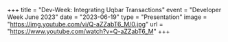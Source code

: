 +++
title = "Dev-Week: Integrating Uqbar Transactions"
event = "Developer Week June 2023"
date = "2023-06-19"
type = "Presentation"
image = "https://img.youtube.com/vi/Q-aZZabT6_M/0.jpg"
url = "https://www.youtube.com/watch?v=Q-aZZabT6_M"
+++